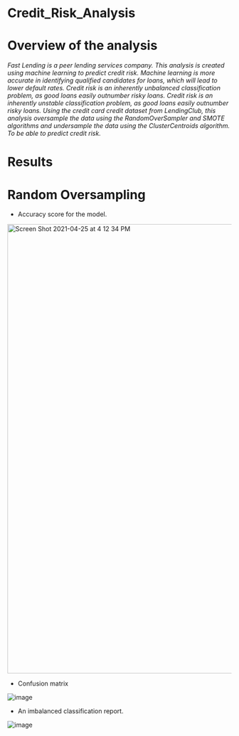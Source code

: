 # Credit_Risk_Analysis

# Overview of the analysis

_Fast Lending is a peer lending services company. This analysis is created using machine learning to predict credit risk. Machine learning is more accurate in identifying qualified candidates for loans, which will lead to lower default rates. Credit risk is an inherently unbalanced classification problem, as good loans easily outnumber risky loans.  Credit risk is an inherently unstable classification problem, as good loans easily outnumber risky loans. Using the credit card credit dataset from LendingClub, this analysis oversample the data using the RandomOverSampler and SMOTE algorithms and undersample the data using the ClusterCentroids algorithm. To be able to predict credit risk._ 

# Results

# Random Oversampling

* Accuracy score for the model.

<img width="1011" alt="Screen Shot 2021-04-25 at 4 12 34 PM" src="https://user-images.githubusercontent.com/74740339/116008144-109ecf80-a5e1-11eb-8c12-5d57a909b255.png">

* Confusion matrix 

![image](https://user-images.githubusercontent.com/74740339/116008018-9cfcc280-a5e0-11eb-8a0b-5123e47b8fc0.png)

* An imbalanced classification report.

![image](https://user-images.githubusercontent.com/74740339/116008031-aa19b180-a5e0-11eb-8f2d-c021a13b0f7a.png)

